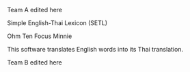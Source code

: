
Team A edited here

Simple English-Thai Lexicon (SETL)

Ohm Ten Focus Minnie

This software translates English words into its Thai translation.

Team B edited here
